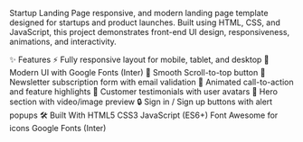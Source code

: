 Startup Landing Page
responsive, and modern landing page template designed for startups and product launches. Built using HTML, CSS, and JavaScript, this project demonstrates front-end UI design, responsiveness, animations, and interactivity.

✨ Features
⚡ Fully responsive layout for mobile, tablet, and desktop
🎨 Modern UI with Google Fonts (Inter)
🔘 Smooth Scroll-to-top button
📩 Newsletter subscription form with email validation
🧠 Animated call-to-action and feature highlights
💬 Customer testimonials with user avatars
🎥 Hero section with video/image preview
🔒 Sign in / Sign up buttons with alert popups
🛠️ Built With
HTML5
CSS3
JavaScript (ES6+)
Font Awesome for icons
Google Fonts (Inter)
